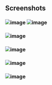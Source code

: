 


## Screenshots
### ![image](https://github.com/ankitbourasi0/law-firm/assets/34002165/f95f6bae-105b-46e9-a6af-2bb3a6995b65) ![image](https://github.com/ankitbourasi0/law-firm/assets/34002165/92e4e2f7-f21a-4288-bff3-47cafe20e5bd)
### ![image](https://github.com/ankitbourasi0/law-firm/assets/34002165/a0cc63af-1a0f-4da4-b86c-39dff2010038)
### 
### ![image](https://github.com/ankitbourasi0/law-firm/assets/34002165/bcfad2cb-c28f-4413-860c-2667c4fee926)
### ![image](https://github.com/ankitbourasi0/law-firm/assets/34002165/b9bbda35-3650-4b69-b189-4961f7af4aa9)
### ![image](https://github.com/ankitbourasi0/law-firm/assets/34002165/5381a44a-17eb-421c-abbe-41c53034b4a4)


 





